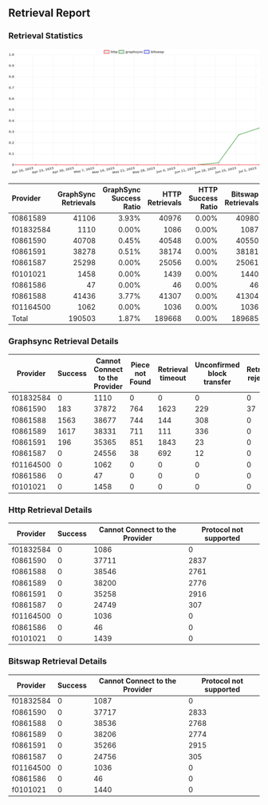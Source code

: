 ## Retrieval Report
### Retrieval Statistics
<img src="https://raw.githubusercontent.com/data-preservation-programs/filplus-checker-assets/main/filecoin-project/filecoin-plus-large-datasets/issues/260/1688779462762.png"/>

| Provider  | GraphSync Retrievals | GraphSync Success Ratio | HTTP Retrievals | HTTP Success Ratio | Bitswap Retrievals | Bitswap Success Ratio |
| :-------- | -------------------: | ----------------------: | --------------: | -----------------: | -----------------: | --------------------: |
| f0861589  |                41106 |                   3.93% |           40976 |              0.00% |              40980 |                 0.00% |
| f01832584 |                 1110 |                   0.00% |            1086 |              0.00% |               1087 |                 0.00% |
| f0861590  |                40708 |                   0.45% |           40548 |              0.00% |              40550 |                 0.00% |
| f0861591  |                38278 |                   0.51% |           38174 |              0.00% |              38181 |                 0.00% |
| f0861587  |                25298 |                   0.00% |           25056 |              0.00% |              25061 |                 0.00% |
| f0101021  |                 1458 |                   0.00% |            1439 |              0.00% |               1440 |                 0.00% |
| f0861586  |                   47 |                   0.00% |              46 |              0.00% |                 46 |                 0.00% |
| f0861588  |                41436 |                   3.77% |           41307 |              0.00% |              41304 |                 0.00% |
| f01164500 |                 1062 |                   0.00% |            1036 |              0.00% |               1036 |                 0.00% |
| Total     |               190503 |                   1.87% |          189668 |              0.00% |             189685 |                 0.00% |

### Graphsync Retrieval Details
| Provider  | Success | Cannot Connect to the Provider | Piece not Found | Retrieval timeout | Unconfirmed block transfer | Retrieval rejected |
| --------- | ------- | ------------------------------ | --------------- | ----------------- | -------------------------- | ------------------ |
| f01832584 | 0       | 1110                           | 0               | 0                 | 0                          | 0                  |
| f0861590  | 183     | 37872                          | 764             | 1623              | 229                        | 37                 |
| f0861588  | 1563    | 38677                          | 744             | 144               | 308                        | 0                  |
| f0861589  | 1617    | 38331                          | 711             | 111               | 336                        | 0                  |
| f0861591  | 196     | 35365                          | 851             | 1843              | 23                         | 0                  |
| f0861587  | 0       | 24556                          | 38              | 692               | 12                         | 0                  |
| f01164500 | 0       | 1062                           | 0               | 0                 | 0                          | 0                  |
| f0861586  | 0       | 47                             | 0               | 0                 | 0                          | 0                  |
| f0101021  | 0       | 1458                           | 0               | 0                 | 0                          | 0                  |

### Http Retrieval Details
| Provider  | Success | Cannot Connect to the Provider | Protocol not supported |
| --------- | ------- | ------------------------------ | ---------------------- |
| f01832584 | 0       | 1086                           | 0                      |
| f0861590  | 0       | 37711                          | 2837                   |
| f0861588  | 0       | 38546                          | 2761                   |
| f0861589  | 0       | 38200                          | 2776                   |
| f0861591  | 0       | 35258                          | 2916                   |
| f0861587  | 0       | 24749                          | 307                    |
| f01164500 | 0       | 1036                           | 0                      |
| f0861586  | 0       | 46                             | 0                      |
| f0101021  | 0       | 1439                           | 0                      |

### Bitswap Retrieval Details
| Provider  | Success | Cannot Connect to the Provider | Protocol not supported |
| --------- | ------- | ------------------------------ | ---------------------- |
| f01832584 | 0       | 1087                           | 0                      |
| f0861590  | 0       | 37717                          | 2833                   |
| f0861588  | 0       | 38536                          | 2768                   |
| f0861589  | 0       | 38206                          | 2774                   |
| f0861591  | 0       | 35266                          | 2915                   |
| f0861587  | 0       | 24756                          | 305                    |
| f01164500 | 0       | 1036                           | 0                      |
| f0861586  | 0       | 46                             | 0                      |
| f0101021  | 0       | 1440                           | 0                      |
